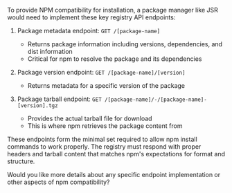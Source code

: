 To provide NPM compatibility for installation, a package manager like JSR would need to implement these key registry API endpoints:

1. Package metadata endpoint: `GET /[package-name]`

   - Returns package information including versions, dependencies, and dist information
   - Critical for npm to resolve the package and its dependencies

2. Package version endpoint: `GET /[package-name]/[version]`

   - Returns metadata for a specific version of the package

3. Package tarball endpoint: `GET /[package-name]/-/[package-name]-[version].tgz`

   - Provides the actual tarball file for download
   - This is where npm retrieves the package content from

These endpoints form the minimal set required to allow npm install commands to work properly. The registry must respond with proper headers and tarball content that matches npm's expectations for format and structure.

Would you like more details about any specific endpoint implementation or other aspects of npm compatibility?

